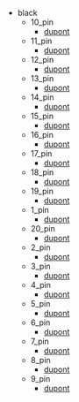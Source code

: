 * black
  * 10_pin
    * [dupont](black/10_pin/dupont)
  * 11_pin
    * [dupont](black/10_pin/dupont/11_pin/dupont)
  * 12_pin
    * [dupont](black/10_pin/dupont/11_pin/dupont/12_pin/dupont)
  * 13_pin
    * [dupont](black/10_pin/dupont/11_pin/dupont/12_pin/dupont/13_pin/dupont)
  * 14_pin
    * [dupont](black/10_pin/dupont/11_pin/dupont/12_pin/dupont/13_pin/dupont/14_pin/dupont)
  * 15_pin
    * [dupont](black/10_pin/dupont/11_pin/dupont/12_pin/dupont/13_pin/dupont/14_pin/dupont/15_pin/dupont)
  * 16_pin
    * [dupont](black/10_pin/dupont/11_pin/dupont/12_pin/dupont/13_pin/dupont/14_pin/dupont/15_pin/dupont/16_pin/dupont)
  * 17_pin
    * [dupont](black/10_pin/dupont/11_pin/dupont/12_pin/dupont/13_pin/dupont/14_pin/dupont/15_pin/dupont/16_pin/dupont/17_pin/dupont)
  * 18_pin
    * [dupont](black/10_pin/dupont/11_pin/dupont/12_pin/dupont/13_pin/dupont/14_pin/dupont/15_pin/dupont/16_pin/dupont/17_pin/dupont/18_pin/dupont)
  * 19_pin
    * [dupont](black/10_pin/dupont/11_pin/dupont/12_pin/dupont/13_pin/dupont/14_pin/dupont/15_pin/dupont/16_pin/dupont/17_pin/dupont/18_pin/dupont/19_pin/dupont)
  * 1_pin
    * [dupont](black/10_pin/dupont/11_pin/dupont/12_pin/dupont/13_pin/dupont/14_pin/dupont/15_pin/dupont/16_pin/dupont/17_pin/dupont/18_pin/dupont/19_pin/dupont/1_pin/dupont)
  * 20_pin
    * [dupont](black/10_pin/dupont/11_pin/dupont/12_pin/dupont/13_pin/dupont/14_pin/dupont/15_pin/dupont/16_pin/dupont/17_pin/dupont/18_pin/dupont/19_pin/dupont/1_pin/dupont/20_pin/dupont)
  * 2_pin
    * [dupont](black/10_pin/dupont/11_pin/dupont/12_pin/dupont/13_pin/dupont/14_pin/dupont/15_pin/dupont/16_pin/dupont/17_pin/dupont/18_pin/dupont/19_pin/dupont/1_pin/dupont/20_pin/dupont/2_pin/dupont)
  * 3_pin
    * [dupont](black/10_pin/dupont/11_pin/dupont/12_pin/dupont/13_pin/dupont/14_pin/dupont/15_pin/dupont/16_pin/dupont/17_pin/dupont/18_pin/dupont/19_pin/dupont/1_pin/dupont/20_pin/dupont/2_pin/dupont/3_pin/dupont)
  * 4_pin
    * [dupont](black/10_pin/dupont/11_pin/dupont/12_pin/dupont/13_pin/dupont/14_pin/dupont/15_pin/dupont/16_pin/dupont/17_pin/dupont/18_pin/dupont/19_pin/dupont/1_pin/dupont/20_pin/dupont/2_pin/dupont/3_pin/dupont/4_pin/dupont)
  * 5_pin
    * [dupont](black/10_pin/dupont/11_pin/dupont/12_pin/dupont/13_pin/dupont/14_pin/dupont/15_pin/dupont/16_pin/dupont/17_pin/dupont/18_pin/dupont/19_pin/dupont/1_pin/dupont/20_pin/dupont/2_pin/dupont/3_pin/dupont/4_pin/dupont/5_pin/dupont)
  * 6_pin
    * [dupont](black/10_pin/dupont/11_pin/dupont/12_pin/dupont/13_pin/dupont/14_pin/dupont/15_pin/dupont/16_pin/dupont/17_pin/dupont/18_pin/dupont/19_pin/dupont/1_pin/dupont/20_pin/dupont/2_pin/dupont/3_pin/dupont/4_pin/dupont/5_pin/dupont/6_pin/dupont)
  * 7_pin
    * [dupont](black/10_pin/dupont/11_pin/dupont/12_pin/dupont/13_pin/dupont/14_pin/dupont/15_pin/dupont/16_pin/dupont/17_pin/dupont/18_pin/dupont/19_pin/dupont/1_pin/dupont/20_pin/dupont/2_pin/dupont/3_pin/dupont/4_pin/dupont/5_pin/dupont/6_pin/dupont/7_pin/dupont)
  * 8_pin
    * [dupont](black/10_pin/dupont/11_pin/dupont/12_pin/dupont/13_pin/dupont/14_pin/dupont/15_pin/dupont/16_pin/dupont/17_pin/dupont/18_pin/dupont/19_pin/dupont/1_pin/dupont/20_pin/dupont/2_pin/dupont/3_pin/dupont/4_pin/dupont/5_pin/dupont/6_pin/dupont/7_pin/dupont/8_pin/dupont)
  * 9_pin
    * [dupont](black/10_pin/dupont/11_pin/dupont/12_pin/dupont/13_pin/dupont/14_pin/dupont/15_pin/dupont/16_pin/dupont/17_pin/dupont/18_pin/dupont/19_pin/dupont/1_pin/dupont/20_pin/dupont/2_pin/dupont/3_pin/dupont/4_pin/dupont/5_pin/dupont/6_pin/dupont/7_pin/dupont/8_pin/dupont/9_pin/dupont)
